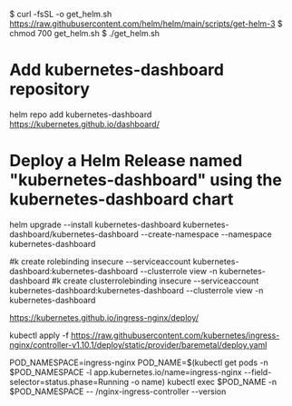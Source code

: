 

$ curl -fsSL -o get_helm.sh https://raw.githubusercontent.com/helm/helm/main/scripts/get-helm-3
$ chmod 700 get_helm.sh
$ ./get_helm.sh


# Add kubernetes-dashboard repository
helm repo add kubernetes-dashboard https://kubernetes.github.io/dashboard/
# Deploy a Helm Release named "kubernetes-dashboard" using the kubernetes-dashboard chart
helm upgrade --install kubernetes-dashboard kubernetes-dashboard/kubernetes-dashboard --create-namespace --namespace kubernetes-dashboard


#k create rolebinding insecure --serviceaccount kubernetes-dashboard:kubernetes-dashboard --clusterrole view -n kubernetes-dashboard
#k create clusterrolebinding insecure --serviceaccount kubernetes-dashboard:kubernetes-dashboard --clusterrole view -n kubernetes-dashboard

https://kubernetes.github.io/ingress-nginx/deploy/

kubectl apply -f https://raw.githubusercontent.com/kubernetes/ingress-nginx/controller-v1.10.1/deploy/static/provider/baremetal/deploy.yaml

POD_NAMESPACE=ingress-nginx
POD_NAME=$(kubectl get pods -n $POD_NAMESPACE -l app.kubernetes.io/name=ingress-nginx --field-selector=status.phase=Running -o name)
kubectl exec $POD_NAME -n $POD_NAMESPACE -- /nginx-ingress-controller --version


